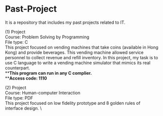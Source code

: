 # Past-Project
It is a repository that includes my past projects related to IT.

(1) Project \
Course: Problem Solving by Programming \
File type: C \
This project focused on vending machines that take coins (available in Hong Kong) and provide beverages. This vending machine allowed service personnel to collect revenue and refill inventory. In this project, my task is to use C language to write a vending machine simulator that mimics its real counterpart. \
****This program can run in any C complier.** \
****Access code: 1110** 

(2) Project \
Course: Human-computer Interaction \
File type: PDF \
This project focused on low fidelity prototype and 8 golden rules of interface design. \


